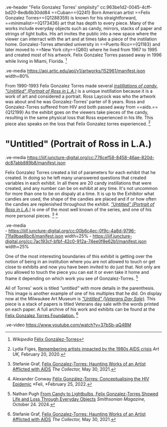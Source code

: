 .ve-header "Felix Gonzalez Torres' simplisity" cc:963be1d2-0045-4cff-bd20-8edb6b30dd84 
==Cuban=={Q241} Born American artist ==Felix Gonzalez Torres=={Q1288359} is known for his straightforward, ==minimalist=={Q173436} art that has depth to every piece. Many of the works include everyday objects such as candy, mirrors, stacks of paper and strings of light bulbs. His art invites the public into a new space where the viewer can interract with the art and at times take a piece of the instilation home. 
Gonzalez-Torres attended university in ==Puerto Rico=={Q1183} and later moved to ==New York city=={Q60} where he lived from 1967 to 1995 and created most of his artwork. Felix Gonzalez Torres passed away in 1996 while living in Miami, Florida. [^5]

.ve-media https://api.artic.edu/api/v1/artworks/152961/manifest.json width=80%

From 1990-1993 Felix Gonzalez Torres made several [*instillations of candy.*](https://www.felixgonzalez-torresfoundation.org/works/c/candy-works) [*"Unititled" (Portrait of Ross in L.A.)*](https://www.artic.edu/artworks/152961/untitled-portrait-of-ross-in-l-a) is a unique instillation because it is a work of art and considered a portrait. Ross Laycock was who the artwork was about and he was Gonzalez-Torres' parter of 8 years. Ross and Gonzalez-Torres suffered from HIV and both passed away from ==aids.=={Q12199} As the exhibit goes on the viewers take pieces of the candy, resulting in the same physical loss that Ross experienced in his life. This piece also speaks on the loss that Felix Gonzalez torres experienced. [^2] 


# "Untitled" (Portrait of Ross in L.A.)

.ve-media  https://iiif.juncture-digital.org/cc:776cef58-8458-46ae-820d-dc87abb889b8/manifest.json 

Felix Gonzalez Torres created a list of parameters for each exhibit that he created. In doing so he left many unanswered questions that created variables in each exhibit. In all there are 20 candy instillations that were created, and any number can be on exhibit at any time. It's not uncommon for more than one to be on dispaly at a time. It is up to the Exhibitor what candies are used, the shape of the candies are placed and if or how often the candies are replenished throughout the exhibit. [*"Untitled" (Portrait of Ross in L.A.)*](https://felixonline.co.uk/articles/felix-gonzalez-torres-conceptualising-the-hiv-epidemic/) is one of the most well known of the series, and one of his more personal pieces.  [^1] [^3]


.ve-media  
      - https://iiif.juncture-digital.org/cc:00b6c4ec-0f9c-4a8d-9796-71fa9bae8bc6/manifest.json width=25% 
      - https://iiif.juncture-digital.org/cc:7ac193cf-bfbf-42c0-912a-74ee0f8e62b1/manifest.json width=25%  
      
One of the most interesting boundaries of this exhibit is getting over the notion of being in an institution where you are not allowed to touch or get close to exhibits and now you have been invited to do just that. Not only are you allowed to touch the piece you can eat it or even take it home and frame it depending on which work you see of Gonzalez-Torres.  [^4] 

All of Torres' work is titled *"untitled"* with more details in the parenthesis. This image is another example of one of his multiples that he did. On display now at the Milwaukee Art Museum is [*"Untitled" (Veterans Day Sale)*](https://collection.mam.org/details.php?id=1691). This piece is a stack of papers is titled Veterans day sale with the words printed on each paper. 
A full archive of his work and exhibits can be found at the [Felix Gonzalez Torres Foundation.](https://www.felixgonzalez-torresfoundation.org/)  [^1] 


.ve-video https://www.youtube.com/watch?v=37bSb-aQ4BM 

[^1]: Stefanie Graf, [Felix Gonzalez-Torres: Haunting Works of an Artist Afflicted with AIDS](https://www.thecollector.com/felix-gonzalez-torres-haunting-works-aids-artist/) *The Collector,* May 30, 2021.

[^1]:[Rounthwaite, Adair. [“Split Witness: Metaphorical Extensions of Life in the Art of Felix Gonzalez-Torres.”](https://www.jstor.org/stable/10.1525/rep.2010.109.1.35) Representations 109, no. 1 (2010): 35–56.
[^2]: Lydia Figes, [Remembering artists impacted by the 1980s AIDS crisis](https://artuk.org/discover/stories/remembering-artists-impacted-by-the-1980s-aids-crisis) *Art UK,* February 20, 2020.
[^3]: Alexander Conway [Félix González-Torres: Conceptualising the HIV Epidemic](https://felixonline.co.uk/articles/felix-gonzalez-torres-conceptualising-the-hiv-epidemic/) *Feli, *February 25, 2022.
[^4]:Nathan Pugh [From Candy to Lightbulbs, Felix Gonzalez-Torres Showed Life and Loss Through Everyday Objects](https://www.smithsonianmag.com/smithsonian-institution/from-candy-to-lightbulbs-felix-gonzalez-torres-showed-life-and-loss-through-everyday-objects-180985302/) *Smithsonian Magazine,* October 24. 2024.
[^5]:*Wikipedia* [Félix González-Torres](https://en.wikipedia.org/wiki/F%C3%A9lix_Gonz%C3%A1lez-Torres)
